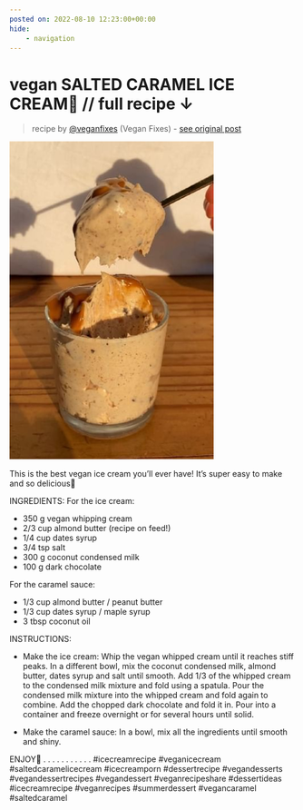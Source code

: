 ```yaml
---
posted on: 2022-08-10 12:23:00+00:00
hide:
    - navigation
---
```


# vegan SALTED CARAMEL ICE CREAM🧡 // full recipe ↓  

> recipe by [@veganfixes](https://www.instagram.com/veganfixes/) 
(Vegan Fixes) - [see original post](https://instagram.com/p/ChFCz4npAT6)

![](../img/veganfixes_10-08-2022_1208.png)


This is the best vegan ice cream you’ll ever have! It’s super easy to make and so delicious🤩 

INGREDIENTS:
For the ice cream:
- 350 g vegan whipping cream
- 2/3 cup almond butter (recipe on feed!)
- 1/4 cup dates syrup
- 3/4 tsp salt
- 300 g coconut condensed milk 
- 100 g dark chocolate

For the caramel sauce:
- 1/3 cup almond butter / peanut butter
- 1/3 cup dates syrup / maple syrup
- 3 tbsp coconut oil

INSTRUCTIONS:
- Make the ice cream:
Whip the vegan whipped cream until it reaches stiff peaks. In a different bowl, mix the coconut condensed milk, almond butter, dates syrup and salt until smooth. Add 1/3 of the whipped cream to the condensed milk mixture and fold using a spatula. Pour the condensed milk mixture into the whipped cream and fold again to combine. Add the chopped dark chocolate and fold it in. Pour into a container and freeze overnight or for several hours until solid. 

- Make the caramel sauce:
In a bowl, mix all the ingredients until smooth and shiny.

ENJOY🧡
.
.
.
.
.
.
.
.
.
.
.
\#icecreamrecipe \#veganicecream \#saltedcaramelicecream \#icecreamporn \#dessertrecipe \#vegandesserts \#vegandessertrecipes \#vegandessert \#veganrecipeshare \#dessertideas \#icecreamrecipe \#veganrecipes \#summerdessert \#vegancaramel \#saltedcaramel 